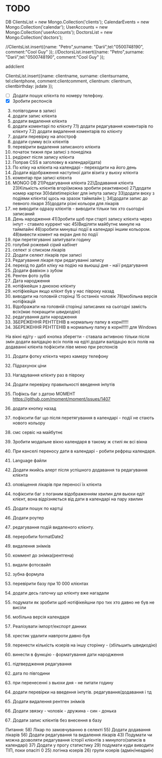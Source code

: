 # TODO

DB
ClientsList = new Mongo.Collection('clients');
CalendarEvents = new Mongo.Collection('calendar');
UserAccounts = new Mongo.Collection('userAccounts');
DoctorsList = new Mongo.Collection('doctors');


//ClientsList.insert({name: "Petro",surname: "Darii",tel:"0500748190", comment:"Cool Guy" });
//DoctorsList.insert({name: "Petro",surname: "Darii",tel:"0500748190", comment:"Cool Guy" });


addclient

ClientsList.insert({name: clientname,
				surname: clientsurname,
				tel:clientphone, 
				comment:clientcomment,
				clientnum: clientnum,
				clientbirthday: jsdate
			});


- [ ] Додати пошук клієнта по номеру телефону.
- [x] Зробити респонсів
3) попівгодини в записі
5) додати запис клієнта
6) додати видалення клієнта
7) додати коментарі по клієнту
7.1) додати редагування коментарів по клієнту
7.2) додати видалення коментарів по клієнту
8) додати перевірку на апостроф
9) додати сумму всіх клієнтів
10) перевірити видалення записаного клієнта
11) початок тижня при записі з понеділка
13) редірект після запису клієнта
15) Поправ CSS в заголовку в календарі(дата)
16) По кліку на клієнта на календарі - переходити на його день
17) Додати відображення наступної дати візита у вьюху клієнта
18) коментар при записі клієнта
19) MONGO DB
21)Редагування клієнта
22)Додавання клієнта
23)Кількість клієнтів вгорі(можна зробити реактивною)
27)додати номер картки
30)datetimepicker для інпута запису
33)додати вюху з подіями клієнта( щось на зразок таймлайн );
34)додати запис до певного лікаря
35)додати різні кольори для лікарів
28) не виводити одразу клієнтів - виводити тільки тих хто сьогодні записаний
38) День народження
41)Зробити щоб при старті запису клієнта через інпут - ставило куррент час
45)Виділяти майбутнє минуле на таймлайні
46)зробити минувші події в календарі іншим кольором.
48)вивести комент на екран дня по події
49) при перетягуванні запитувати годину
51) голубий рожевий сірий кабінет
52) селект зі списком лікарів
57) Додати селект лікарів при записі
59) Редагування лікаря при редагуванні запису
60) перехід по дабл кліку на подію на вьюшці дня - наїї редагування
64) Додати фавікон з зубом
65) Ренген фото зубів
66) Дата народження
74) нотіфікейшн з днюхою клієнту
75) нотіфікейшн якщо клієнт був у нас півроку назад
77) виводити на головній сторінці 15 останніх чоловік
78)мобільна версія нотіфікацій
81) Відображати на головній сторінці записаних на сьогодні замість всіх(має покращити швидкодію)
69) редагування дати народження
88) ЗБЕРЕЖЕННЯ РЕНТГЕНІВ в нормальну папку в корні!!!!!
89) ЗБЕРЕЖЕННЯ РЕНТГЕНІВ в нормальну папку в корні!!!!! для Windows

На вікні едіту - щоб кнопка зберегти - ставала активною тільки після змін
додати валідацію всіх полів на едіті
додати валідацію всіх полів на додаванні клієнта
пофіксити ліве меню при респонсів




31) Додати фотку клієнта через камеру телефону
39) Підрахунок ціни
40) Нагадування клієнту раз в півроку
42) Додати перевірку правильності введення інпутів
44) Пофіксь баг з датою МОМЕНТ https://github.com/moment/moment/issues/1407
45) додати кнопку назад
47) пофіксити баг що після перетягування в календарі - події не стають нового кольору
50) смс сервіс на майбутнє
53) Зробити модальне вікно календаря в такому ж стилі як всі вікна
54) При канселі переносу дати в календарі - робити рефреш календаря.
20) Language файли
24) Додати якийсь алерт після успішного додавання та редагування клієнта

61) оповіщення лікарів при переносі їх клієнта
62) пофіксити баг з поганим відображенням хвилин для вьюхи едіт клієнт,
	вона відрізняється від дати в календарі на пару хвилин
63) Додати пошук по картці
63) Додати роутер

67) редагування подій видаленого клієнту.
68) переробити formatDate2

70) видалення знімків
71) коммент до знімка(рентгена)
72) видали фотосвайп
73) зубна формула

76) перевірити базу при 10 000 клієнтах
76) додати десь галочку що клієнту вже нагадали
79) подумати як зробити щоб нотіфікейшни про тих хто давно не був не висіли
80) мобільна версія календаря
28) Реалізувати імпорт/експорт данних
82) хрестик удалити навпроти давно був
83) перенести кількість юзерів на іншу сторінку - (збільшить швидкодію)
84) винести в функцію - форматування дати народження
85) підтвердження редагування
86) дата по півгодини
87) при перенесенні з вьюхи дня - не питати годину
88) додати перевірки на введення інпутів. редагування/додавання і тд
89) Додати видалення рентген знімків
90) Додати звязку - чоловік - дружина - син - донька
91) Додати запис клієнтів без внесення в базу


Питання:
58) Лікар по замовчуванню в селекті
55) Додати додавання лікарів
56) Додати редагування та видалення лікарів
43)	Подумати чи можна дозволяти редагування історії клієнтів з минулого(записів в календарі)
37)	Додати у прогу статистику
29) подумати куди виводити ТІП, поки опасіті 0
25) логінка юзерів
26) групи юзерів (адмін/неадмін)

